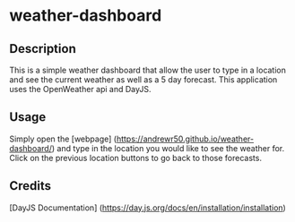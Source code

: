 # weather-dashboard

## Description

This is a simple weather dashboard that allow the user to type in a location and see the current weather as well as a 5 day forecast. This application uses the OpenWeather api and DayJS.

## Usage

Simply open the [webpage] (https://andrewr50.github.io/weather-dashboard/) and type in the location you would like to see the weather for. Click on the previous location buttons to go back to those forecasts.

## Credits

[DayJS Documentation] (https://day.js.org/docs/en/installation/installation)